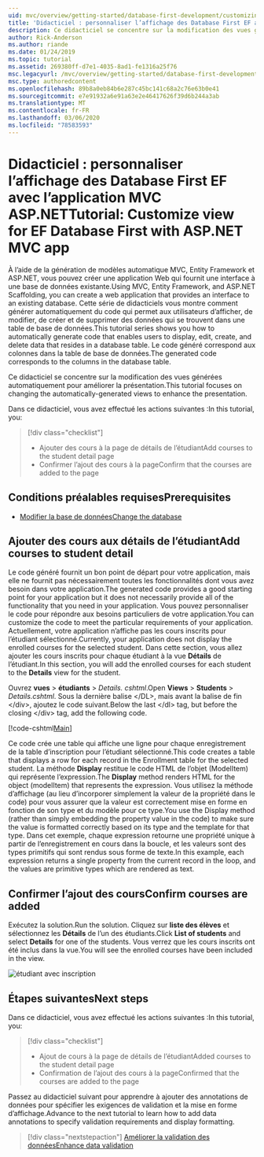 ```yaml
---
uid: mvc/overview/getting-started/database-first-development/customizing-a-view
title: 'Didacticiel : personnaliser l’affichage des Database First EF avec l’application MVC ASP.NET'
description: Ce didacticiel se concentre sur la modification des vues générées automatiquement pour améliorer la présentation.
author: Rick-Anderson
ms.author: riande
ms.date: 01/24/2019
ms.topic: tutorial
ms.assetid: 269380ff-d7e1-4035-8ad1-fe1316a25f76
msc.legacyurl: /mvc/overview/getting-started/database-first-development/customizing-a-view
msc.type: authoredcontent
ms.openlocfilehash: 89b8a0eb84b6e287c45bc141c68a2c76e63b0e41
ms.sourcegitcommit: e7e91932a6e91a63e2e46417626f39d6b244a3ab
ms.translationtype: MT
ms.contentlocale: fr-FR
ms.lasthandoff: 03/06/2020
ms.locfileid: "78583593"
---
```

# <a name="tutorial-customize-view-for-ef-database-first-with-aspnet-mvc-app"></a><span data-ttu-id="8dfd1-103">Didacticiel : personnaliser l’affichage des Database First EF avec l’application MVC ASP.NET</span><span class="sxs-lookup"><span data-stu-id="8dfd1-103">Tutorial: Customize view for EF Database First with ASP.NET MVC app</span></span>

<span data-ttu-id="8dfd1-104">À l’aide de la génération de modèles automatique MVC, Entity Framework et ASP.NET, vous pouvez créer une application Web qui fournit une interface à une base de données existante.</span><span class="sxs-lookup"><span data-stu-id="8dfd1-104">Using MVC, Entity Framework, and ASP.NET Scaffolding, you can create a web application that provides an interface to an existing database.</span></span> <span data-ttu-id="8dfd1-105">Cette série de didacticiels vous montre comment générer automatiquement du code qui permet aux utilisateurs d’afficher, de modifier, de créer et de supprimer des données qui se trouvent dans une table de base de données.</span><span class="sxs-lookup"><span data-stu-id="8dfd1-105">This tutorial series shows you how to automatically generate code that enables users to display, edit, create, and delete data that resides in a database table.</span></span> <span data-ttu-id="8dfd1-106">Le code généré correspond aux colonnes dans la table de base de données.</span><span class="sxs-lookup"><span data-stu-id="8dfd1-106">The generated code corresponds to the columns in the database table.</span></span>

<span data-ttu-id="8dfd1-107">Ce didacticiel se concentre sur la modification des vues générées automatiquement pour améliorer la présentation.</span><span class="sxs-lookup"><span data-stu-id="8dfd1-107">This tutorial focuses on changing the automatically-generated views to enhance the presentation.</span></span>

<span data-ttu-id="8dfd1-108">Dans ce didacticiel, vous avez effectué les actions suivantes :</span><span class="sxs-lookup"><span data-stu-id="8dfd1-108">In this tutorial, you:</span></span>

> [!div class="checklist"]
> * <span data-ttu-id="8dfd1-109">Ajouter des cours à la page de détails de l’étudiant</span><span class="sxs-lookup"><span data-stu-id="8dfd1-109">Add courses to the student detail page</span></span>
> * <span data-ttu-id="8dfd1-110">Confirmer l’ajout des cours à la page</span><span class="sxs-lookup"><span data-stu-id="8dfd1-110">Confirm that the courses are added to the page</span></span>

## <a name="prerequisites"></a><span data-ttu-id="8dfd1-111">Conditions préalables requises</span><span class="sxs-lookup"><span data-stu-id="8dfd1-111">Prerequisites</span></span>

* [<span data-ttu-id="8dfd1-112">Modifier la base de données</span><span class="sxs-lookup"><span data-stu-id="8dfd1-112">Change the database</span></span>](changing-the-database.md)

## <a name="add-courses-to-student-detail"></a><span data-ttu-id="8dfd1-113">Ajouter des cours aux détails de l’étudiant</span><span class="sxs-lookup"><span data-stu-id="8dfd1-113">Add courses to student detail</span></span>

<span data-ttu-id="8dfd1-114">Le code généré fournit un bon point de départ pour votre application, mais elle ne fournit pas nécessairement toutes les fonctionnalités dont vous avez besoin dans votre application.</span><span class="sxs-lookup"><span data-stu-id="8dfd1-114">The generated code provides a good starting point for your application but it does not necessarily provide all of the functionality that you need in your application.</span></span> <span data-ttu-id="8dfd1-115">Vous pouvez personnaliser le code pour répondre aux besoins particuliers de votre application.</span><span class="sxs-lookup"><span data-stu-id="8dfd1-115">You can customize the code to meet the particular requirements of your application.</span></span> <span data-ttu-id="8dfd1-116">Actuellement, votre application n’affiche pas les cours inscrits pour l’étudiant sélectionné.</span><span class="sxs-lookup"><span data-stu-id="8dfd1-116">Currently, your application does not display the enrolled courses for the selected student.</span></span> <span data-ttu-id="8dfd1-117">Dans cette section, vous allez ajouter les cours inscrits pour chaque étudiant à la vue **Détails** de l’étudiant.</span><span class="sxs-lookup"><span data-stu-id="8dfd1-117">In this section, you will add the enrolled courses for each student to the **Details** view for the student.</span></span>

<span data-ttu-id="8dfd1-118">Ouvrez **vues** > **étudiants** > *Details. cshtml*.</span><span class="sxs-lookup"><span data-stu-id="8dfd1-118">Open **Views** > **Students** > *Details.cshtml*.</span></span> <span data-ttu-id="8dfd1-119">Sous la dernière balise &lt;/DL&gt;, mais avant la balise de fin &lt;/div&gt;, ajoutez le code suivant.</span><span class="sxs-lookup"><span data-stu-id="8dfd1-119">Below the last &lt;/dl&gt; tag, but before the closing &lt;/div&gt; tag, add the following code.</span></span>

[!code-cshtml[Main](customizing-a-view/samples/sample1.cshtml)]

<span data-ttu-id="8dfd1-120">Ce code crée une table qui affiche une ligne pour chaque enregistrement de la table d’inscription pour l’étudiant sélectionné.</span><span class="sxs-lookup"><span data-stu-id="8dfd1-120">This code creates a table that displays a row for each record in the Enrollment table for the selected student.</span></span> <span data-ttu-id="8dfd1-121">La méthode **Display** restitue le code HTML de l’objet (ModelItem) qui représente l’expression.</span><span class="sxs-lookup"><span data-stu-id="8dfd1-121">The **Display** method renders HTML for the object (modelItem) that represents the expression.</span></span> <span data-ttu-id="8dfd1-122">Vous utilisez la méthode d’affichage (au lieu d’incorporer simplement la valeur de la propriété dans le code) pour vous assurer que la valeur est correctement mise en forme en fonction de son type et du modèle pour ce type.</span><span class="sxs-lookup"><span data-stu-id="8dfd1-122">You use the Display method (rather than simply embedding the property value in the code) to make sure the value is formatted correctly based on its type and the template for that type.</span></span> <span data-ttu-id="8dfd1-123">Dans cet exemple, chaque expression retourne une propriété unique à partir de l’enregistrement en cours dans la boucle, et les valeurs sont des types primitifs qui sont rendus sous forme de texte.</span><span class="sxs-lookup"><span data-stu-id="8dfd1-123">In this example, each expression returns a single property from the current record in the loop, and the values are primitive types which are rendered as text.</span></span>

## <a name="confirm-courses-are-added"></a><span data-ttu-id="8dfd1-124">Confirmer l’ajout des cours</span><span class="sxs-lookup"><span data-stu-id="8dfd1-124">Confirm courses are added</span></span>

<span data-ttu-id="8dfd1-125">Exécutez la solution.</span><span class="sxs-lookup"><span data-stu-id="8dfd1-125">Run the solution.</span></span> <span data-ttu-id="8dfd1-126">Cliquez sur **liste des élèves** et sélectionnez les **Détails** de l’un des étudiants.</span><span class="sxs-lookup"><span data-stu-id="8dfd1-126">Click **List of students** and select **Details** for one of the students.</span></span> <span data-ttu-id="8dfd1-127">Vous verrez que les cours inscrits ont été inclus dans la vue.</span><span class="sxs-lookup"><span data-stu-id="8dfd1-127">You will see the enrolled courses have been included in the view.</span></span>

![étudiant avec inscription](customizing-a-view/_static/image1.png)

## <a name="next-steps"></a><span data-ttu-id="8dfd1-129">Étapes suivantes</span><span class="sxs-lookup"><span data-stu-id="8dfd1-129">Next steps</span></span>
<span data-ttu-id="8dfd1-130">Dans ce didacticiel, vous avez effectué les actions suivantes :</span><span class="sxs-lookup"><span data-stu-id="8dfd1-130">In this tutorial, you:</span></span>

> [!div class="checklist"]
> * <span data-ttu-id="8dfd1-131">Ajout de cours à la page de détails de l’étudiant</span><span class="sxs-lookup"><span data-stu-id="8dfd1-131">Added courses to the student detail page</span></span>
> * <span data-ttu-id="8dfd1-132">Confirmation de l’ajout des cours à la page</span><span class="sxs-lookup"><span data-stu-id="8dfd1-132">Confirmed that the courses are added to the page</span></span>

<span data-ttu-id="8dfd1-133">Passez au didacticiel suivant pour apprendre à ajouter des annotations de données pour spécifier les exigences de validation et la mise en forme d’affichage.</span><span class="sxs-lookup"><span data-stu-id="8dfd1-133">Advance to the next tutorial to learn how to add data annotations to specify validation requirements and display formatting.</span></span>
> [!div class="nextstepaction"]
> [<span data-ttu-id="8dfd1-134">Améliorer la validation des données</span><span class="sxs-lookup"><span data-stu-id="8dfd1-134">Enhance data validation</span></span>](enhancing-data-validation.md)
